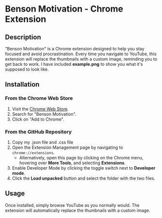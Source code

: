 # Benson Motivation - Chrome Extension

## Description

"Benson Motivation" is a Chrome extension designed to help you stay focused and avoid procrastination. Every time you navigate to YouTube, this extension will replace the thumbnails with a custom image, reminding you to get back to work. I have included **example.png** to show you what it's supposed to look like.

## Installation

### From the Chrome Web Store

1. Visit the [Chrome Web Store](https://chrome.google.com/webstore/category/extensions).
2. Search for "Benson Motivation".
3. Click on "Add to Chrome".

### From the GitHub Repository

1. Copy my .json file and .css file
2. Open the Extension Management page by navigating to `chrome://extensions`.
   - Alternatively, open this page by clicking on the Chrome menu, hovering over **More Tools**, and selecting **Extensions**.
3. Enable Developer Mode by clicking the toggle switch next to **Developer mode**.
4. Click the **Load unpacked** button and select the folder with the two files.

## Usage

Once installed, simply browse YouTube as you normally would. The extension will automatically replace the thumbnails with a custom image.
